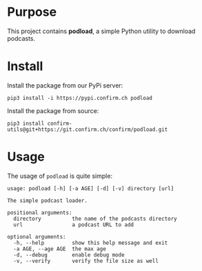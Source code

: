 Purpose
=======

This project contains **podload**, a simple Python utility to download podcasts.

Install
=======

Install the package from our PyPi server:

```
pip3 install -i https://pypi.confirm.ch podload
```

Install the package from source:

```
pip3 install confirm-utils@git+https://git.confirm.ch/confirm/podload.git
```

Usage
=====

The usage of ``podload`` is quite simple:

```
usage: podload [-h] [-a AGE] [-d] [-v] directory [url]

The simple podcast loader.

positional arguments:
  directory          the name of the podcasts directory
  url                a podcast URL to add

optional arguments:
  -h, --help         show this help message and exit
  -a AGE, --age AGE  the max age
  -d, --debug        enable debug mode
  -v, --verify       verify the file size as well
```
